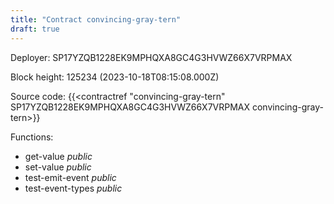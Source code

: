 ```yaml
---
title: "Contract convincing-gray-tern"
draft: true
---
```

Deployer: SP17YZQB1228EK9MPHQXA8GC4G3HVWZ66X7VRPMAX


 



Block height: 125234 (2023-10-18T08:15:08.000Z)

Source code: {{<contractref "convincing-gray-tern" SP17YZQB1228EK9MPHQXA8GC4G3HVWZ66X7VRPMAX convincing-gray-tern>}}

Functions:

* get-value _public_
* set-value _public_
* test-emit-event _public_
* test-event-types _public_
